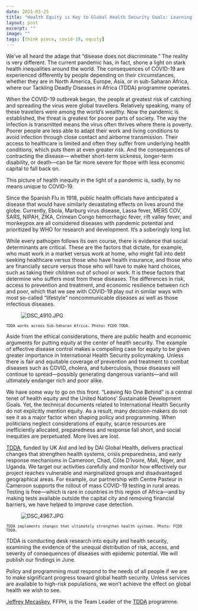 ```yaml
---
date: 2021-05-25
title: "Health Equity is Key to Global Health Security Goals: Learning from COVID-19"
layout: post
excerpt: ""
image: ""
tags: [think piece, covid-19, equity]
---
```

<p>We’ve all heard the adage that “disease does not discriminate.” The reality is very different. The current pandemic has, in fact, shone a light on stark health inequalities around the world. The consequences of COVID-19 are experienced differently by people depending on their circumstances, whether they are in North America, Europe, Asia, or in sub-Saharan Africa, where our Tackling Deadly Diseases in Africa (TDDA) programme operates.</p><p>When the COVID-19 outbreak began, the people at greatest risk of catching and spreading the virus were global travellers. Relatively speaking, many of these travellers were among the world’s wealthy. Now the pandemic is established, the threat is greatest for poorer parts of society. The way the infection is transmitted means the virus often thrives where there is poverty. Poorer people are less able to adapt their work and living conditions to avoid infection through close contact and airborne transmission. Their access to healthcare is limited and often they suffer from underlying health conditions, which puts them at even greater risk. And the consequences of contracting the disease— whether short-term sickness, longer-term disability, or death—can be far more severe for those with less economic capital to fall back on.</p><p>This picture of health inequity in the light of a pandemic is, sadly, by no means unique to COVID-19.</p><p>Since the Spanish Flu in 1918, public health officials have anticipated a disease that would have similarly devastating effects on lives around the globe. Currently, Ebola, Marburg virus disease, Lassa fever, MERS COV, SARS, NIPAH, ZIKA, Crimean Congo hemorrhagic fever, rift valley fever, and monkeypox are all considered diseases with pandemic potential and prioritized by WHO for research and development. It’s a soberingly long list.</p><p>While every pathogen follows its own course, there is evidence that social determinants are critical. These are the factors that dictate, for example, who must work in a market versus work at home, who might fall into debt seeking healthcare versus those who have health insurance, and those who are financially secure versus those who will have to make hard choices, such as taking their children out of school or work. It is these factors that determine who suffers most from these diseases. The differences in risk, access to prevention and treatment, and economic resilience between rich and poor, which that we see with COVID-19 play out in similar ways with most so-called “lifestyle” noncommunicable diseases as well as those infectious diseases.</p><figure class="kg-card kg-image-card"><img src="https://pubs.ghost.io/uploads/DSC_4910.JPG" class="kg-image" alt="DSC_4910.JPG" loading="lazy"></figure><p><code><code>TDDA works across Sub-Saharan Africa. Photo: FCDO TDDA.</code></code></p><p>Aside from the ethical considerations, there are public health and economic arguments for putting equity at the center of health security. The example of effective disease control makes a compelling case for equity to be given greater importance in International Health Security policymaking. Unless there is fair and equitable coverage of prevention and treatment to combat diseases such as COVID, cholera, and tuberculosis, those diseases will continue to spread—possibly generating dangerous variants—and will ultimately endanger rich and poor alike.</p><p>We have some way to go on this front. “Leaving No One Behind” is a central tenet of health equity and the United Nations’ Sustainable Development Goals. Yet, the technical documents related to International Health Security do not explicitly mention equity. As a result, many decision-makers do not see it as a major factor when shaping policy and programming. When politicians neglect considerations of equity, scarce resources are inefficiently allocated, preparedness and response fall short, and social inequities are perpetuated. More lives are lost.</p><p><a href="https://www.tacklingdeadlydiseasesinafrica.org/about-us">TDDA</a>, funded by UK Aid and led by DAI Global Health, delivers practical changes that strengthen health systems, crisis preparedness, and early response mechanisms in Cameroon, Chad, Côte D’Ivoire, Mali, Niger, and Uganda. We target our activities carefully and monitor how effectively our project reaches vulnerable and marginalized groups and disadvantaged geographical areas. For example, our partnership with Centre Pasteur in Cameroon supports the rollout of mass COVID-19 testing in rural areas. Testing is free—which is rare in countries in this region of Africa—and by making tests available outside the capital city and removing financial barriers, we have helped to improve case detection.</p><figure class="kg-card kg-image-card"><img src="https://pubs.ghost.io/uploads/DSC_4967.JPG" class="kg-image" alt="DSC_4967.JPG" loading="lazy"></figure><p><code><code>TDDA implements changes that ultimately strengthen health systems. Photo: FCDO TDDA.</code></code></p><p>TDDA is conducting desk research into equity and health security, examining the evidence of the unequal distribution of risk, access, and severity of consequences of diseases with epidemic potential. We will publish our findings in June.</p><p>Policy and programming must respond to the needs of all people if we are to make significant progress toward global health security. Unless services are available to high-risk populations, we won’t achieve the effect on global health we wish to see.</p><p><a href="https://www.dai.com/who-we-are/our-team/jeffrey-mecaskey">Jeffrey Mecaskey</a>, FFPH, is the Team Leader of the <a href="https://www.dai.com/our-work/projects/africa-tackling-deadly-diseases-in-africa-program">TDDA</a> programme.</p>
  